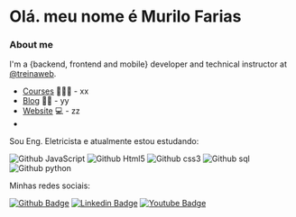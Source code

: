 


# Olá. meu nome é Murilo Farias

### About me
I'm a {backend, frontend and mobile} developer and technical instructor at [@treinaweb](https://www.treinaweb.com.br/).

- [Courses](https://www.treinaweb.com.br/cursos-online?q=fagner+pinheiro) 👨🏼‍🏫 - xx
- [Blog](https://www.treinaweb.com.br/blog/author/fagner-pinheiro/) ✍🏼 - yy
- [Website](https://fagnerpsantos.dev/) 💻 - zz
- 
Sou Eng. Eletricista e atualmente estou estudando:

![Github JavaScript](https://img.shields.io/badge/JavaScript-F7DF1E?style=for-the-badge&logo=javascript&logoColor=black)
![Github Html5](https://img.shields.io/badge/HTML5-E34F26?style=for-the-badge&logo=html5&logoColor=white)
![Github css3](https://img.shields.io/badge/CSS3-1572B6?style=for-the-badge&logo=css3&logoColor=white)
![Github sql](https://img.shields.io/badge/MySQL-00000F?style=for-the-badge&logo=mysql&logoColor=white)
![Github python](https://img.shields.io/badge/Python-14354C?style=for-the-badge&logo=python&logoColor=white)

Minhas redes sociais:

[![Github Badge](https://img.shields.io/badge/-Github-000?style=flat-square&logo=Github&logoColor=white&link=https://github.com//murilofarias10)](https://github.com/murilofarias10)
[![Linkedin Badge](https://img.shields.io/badge/-LinkedIn-blue?style=flat-square&logo=Linkedin&logoColor=white&link=https://www.linkedin.com/in/murilo-farias-071293108/)](https://www.linkedin.com/in/murilo-farias-071293108/)
[![Youtube Badge](https://img.shields.io/badge/-YouTube-ff0000?style=flat-square&labelColor=ff0000&logo=youtube&logoColor=white&link=https://www.youtube.com/user/TreinaWeb)](https://www.youtube.com/user/TreinaWeb)



